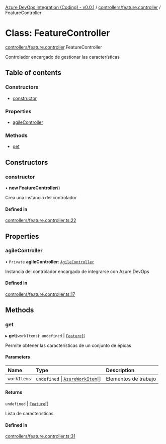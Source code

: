 [Azure DevOps Integration (Coding) - v0.0.1](../README.md) / [controllers/feature.controller](../modules/controllers_feature_controller.md) / FeatureController

# Class: FeatureController

[controllers/feature.controller](../modules/controllers_feature_controller.md).FeatureController

Controlador encargado de gestionar las características

## Table of contents

### Constructors

- [constructor](controllers_feature_controller.FeatureController.md#constructor)

### Properties

- [agileController](controllers_feature_controller.FeatureController.md#agilecontroller)

### Methods

- [get](controllers_feature_controller.FeatureController.md#get)

## Constructors

### constructor

• **new FeatureController**()

Crea una instancia del controlador

#### Defined in

[controllers/feature.controller.ts:22](https://github.com/jeysgar1/azure-devops-api-kms/blob/9e6388c/src/controllers/feature.controller.ts#L22)

## Properties

### agileController

• `Private` **agileController**: [`AgileController`](controllers_agile_controller.AgileController.md)

Instancia del controlador encargado de integrarse con Azure DevOps

#### Defined in

[controllers/feature.controller.ts:17](https://github.com/jeysgar1/azure-devops-api-kms/blob/9e6388c/src/controllers/feature.controller.ts#L17)

## Methods

### get

▸ **get**(`workItems`): `undefined` \| [`Feature`](models_agile_feature.Feature.md)[]

Permite obtener las características de un conjunto de épicas

#### Parameters

| Name | Type | Description |
| :------ | :------ | :------ |
| `workItems` | `undefined` \| [`AzureWorkItem`](models_azureDevOps_azureWorkItem.AzureWorkItem.md)[] | Elementos de trabajo |

#### Returns

`undefined` \| [`Feature`](models_agile_feature.Feature.md)[]

Lista de características

#### Defined in

[controllers/feature.controller.ts:31](https://github.com/jeysgar1/azure-devops-api-kms/blob/9e6388c/src/controllers/feature.controller.ts#L31)
